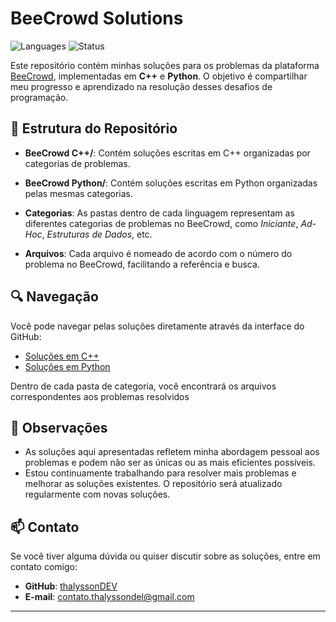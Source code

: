 # BeeCrowd Solutions

![Languages](https://img.shields.io/badge/Languages-C%2B%2B%20%7C%20Python-blue)
![Status](https://img.shields.io/badge/Status-Em%20Desenvolvimento-green)

Este repositório contém minhas soluções para os problemas da plataforma [BeeCrowd](https://www.beecrowd.com.br), implementadas em **C++** e **Python**. O objetivo é compartilhar meu progresso e aprendizado na resolução desses desafios de programação.

## 📁 Estrutura do Repositório


- **BeeCrowd C++/**: Contém soluções escritas em C++ organizadas por categorias de problemas.
  
- **BeeCrowd Python/**: Contém soluções escritas em Python organizadas pelas mesmas categorias.
  
- **Categorias**: As pastas dentro de cada linguagem representam as diferentes categorias de problemas no BeeCrowd, como *Iniciante*, *Ad-Hoc*, *Estruturas de Dados*, etc.
  
- **Arquivos**: Cada arquivo é nomeado de acordo com o número do problema no BeeCrowd, facilitando a referência e busca.

## 🔍 Navegação

Você pode navegar pelas soluções diretamente através da interface do GitHub:

- [Soluções em C++](https://github.com/thalyssonDEV/beecrowd-solutions/tree/main/C++)
- [Soluções em Python](https://github.com/thalyssonDEV/beecrowd-solutions/tree/main/Python)

Dentro de cada pasta de categoria, você encontrará os arquivos correspondentes aos problemas resolvidos

## 📌 Observações

- As soluções aqui apresentadas refletem minha abordagem pessoal aos problemas e podem não ser as únicas ou as mais eficientes possíveis.
- Estou continuamente trabalhando para resolver mais problemas e melhorar as soluções existentes. O repositório será atualizado regularmente com novas soluções.

## 📫 Contato

Se você tiver alguma dúvida ou quiser discutir sobre as soluções, entre em contato comigo:

- **GitHub**: [thalyssonDEV](https://github.com/thalyssonDEV)
- **E-mail**: [contato.thalyssondel@gmail.com](mailto:contato.thalyssondel@gmail.com)

---
